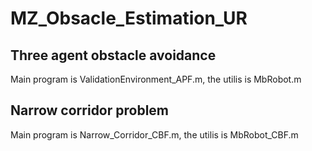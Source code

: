 # MZ_Obsacle_Estimation_UR

## Three agent obstacle avoidance
Main program is ValidationEnvironment_APF.m, the utilis is MbRobot.m

## Narrow corridor problem
Main program is Narrow_Corridor_CBF.m, the utilis is MbRobot_CBF.m
